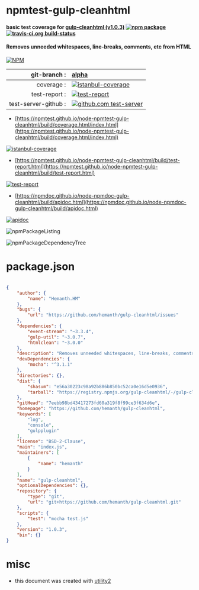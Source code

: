 # npmtest-gulp-cleanhtml

#### basic test coverage for  [gulp-cleanhtml (v1.0.3)](https://github.com/hemanth/gulp-cleanhtml)  [![npm package](https://img.shields.io/npm/v/npmtest-gulp-cleanhtml.svg?style=flat-square)](https://www.npmjs.org/package/npmtest-gulp-cleanhtml) [![travis-ci.org build-status](https://api.travis-ci.org/npmtest/node-npmtest-gulp-cleanhtml.svg)](https://travis-ci.org/npmtest/node-npmtest-gulp-cleanhtml)

#### Removes unneeded whitespaces, line-breaks, comments, etc from HTML

[![NPM](https://nodei.co/npm/gulp-cleanhtml.png?downloads=true&downloadRank=true&stars=true)](https://www.npmjs.com/package/gulp-cleanhtml)

| git-branch : | [alpha](https://github.com/npmtest/node-npmtest-gulp-cleanhtml/tree/alpha)|
|--:|:--|
| coverage : | [![istanbul-coverage](https://npmtest.github.io/node-npmtest-gulp-cleanhtml/build/coverage.badge.svg)](https://npmtest.github.io/node-npmtest-gulp-cleanhtml/build/coverage.html/index.html)|
| test-report : | [![test-report](https://npmtest.github.io/node-npmtest-gulp-cleanhtml/build/test-report.badge.svg)](https://npmtest.github.io/node-npmtest-gulp-cleanhtml/build/test-report.html)|
| test-server-github : | [![github.com test-server](https://npmtest.github.io/node-npmtest-gulp-cleanhtml/GitHub-Mark-32px.png)](https://npmtest.github.io/node-npmtest-gulp-cleanhtml/build/app/index.html) | | build-artifacts : | [![build-artifacts](https://npmtest.github.io/node-npmtest-gulp-cleanhtml/glyphicons_144_folder_open.png)](https://github.com/npmtest/node-npmtest-gulp-cleanhtml/tree/gh-pages/build)|

- [https://npmtest.github.io/node-npmtest-gulp-cleanhtml/build/coverage.html/index.html](https://npmtest.github.io/node-npmtest-gulp-cleanhtml/build/coverage.html/index.html)

[![istanbul-coverage](https://npmtest.github.io/node-npmtest-gulp-cleanhtml/build/screenCapture.buildCi.browser.%252Ftmp%252Fbuild%252Fcoverage.lib.html.png)](https://npmtest.github.io/node-npmtest-gulp-cleanhtml/build/coverage.html/index.html)

- [https://npmtest.github.io/node-npmtest-gulp-cleanhtml/build/test-report.html](https://npmtest.github.io/node-npmtest-gulp-cleanhtml/build/test-report.html)

[![test-report](https://npmtest.github.io/node-npmtest-gulp-cleanhtml/build/screenCapture.buildCi.browser.%252Ftmp%252Fbuild%252Ftest-report.html.png)](https://npmtest.github.io/node-npmtest-gulp-cleanhtml/build/test-report.html)

- [https://npmdoc.github.io/node-npmdoc-gulp-cleanhtml/build/apidoc.html](https://npmdoc.github.io/node-npmdoc-gulp-cleanhtml/build/apidoc.html)

[![apidoc](https://npmdoc.github.io/node-npmdoc-gulp-cleanhtml/build/screenCapture.buildCi.browser.%252Ftmp%252Fbuild%252Fapidoc.html.png)](https://npmdoc.github.io/node-npmdoc-gulp-cleanhtml/build/apidoc.html)

![npmPackageListing](https://npmtest.github.io/node-npmtest-gulp-cleanhtml/build/screenCapture.npmPackageListing.svg)

![npmPackageDependencyTree](https://npmtest.github.io/node-npmtest-gulp-cleanhtml/build/screenCapture.npmPackageDependencyTree.svg)



# package.json

```json

{
    "author": {
        "name": "Hemanth.HM"
    },
    "bugs": {
        "url": "https://github.com/hemanth/gulp-cleanhtml/issues"
    },
    "dependencies": {
        "event-stream": "~3.3.4",
        "gulp-util": "~3.0.7",
        "htmlclean": "~3.0.0"
    },
    "description": "Removes unneeded whitespaces, line-breaks, comments, etc from HTML",
    "devDependencies": {
        "mocha": "^3.1.1"
    },
    "directories": {},
    "dist": {
        "shasum": "e56a30223c98a92b886b850bc52ca0e16d5e0936",
        "tarball": "https://registry.npmjs.org/gulp-cleanhtml/-/gulp-cleanhtml-1.0.3.tgz"
    },
    "gitHead": "7eebb98bd43417273fd60a319f8f99ce3f634d6e",
    "homepage": "https://github.com/hemanth/gulp-cleanhtml",
    "keywords": [
        "log",
        "console",
        "gulpplugin"
    ],
    "license": "BSD-2-Clause",
    "main": "index.js",
    "maintainers": [
        {
            "name": "hemanth"
        }
    ],
    "name": "gulp-cleanhtml",
    "optionalDependencies": {},
    "repository": {
        "type": "git",
        "url": "git+https://github.com/hemanth/gulp-cleanhtml.git"
    },
    "scripts": {
        "test": "mocha test.js"
    },
    "version": "1.0.3",
    "bin": {}
}
```



# misc
- this document was created with [utility2](https://github.com/kaizhu256/node-utility2)
